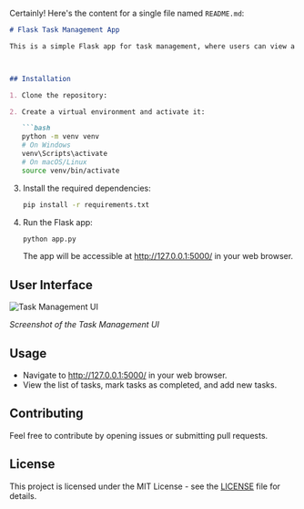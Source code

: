 Certainly! Here's the content for a single file named `README.md`:

```markdown
# Flask Task Management App

This is a simple Flask app for task management, where users can view a list of tasks, mark tasks as completed, and add new tasks.



## Installation

1. Clone the repository:

2. Create a virtual environment and activate it:

   ```bash
   python -m venv venv
   # On Windows
   venv\Scripts\activate
   # On macOS/Linux
   source venv/bin/activate
   ```

3. Install the required dependencies:

   ```bash
   pip install -r requirements.txt
   ```

4. Run the Flask app:

   ```bash
   python app.py
   ```

   The app will be accessible at http://127.0.0.1:5000/ in your web browser.

## User Interface

![Task Management UI](https://example.com/path/to/your/screenshot.png)

*Screenshot of the Task Management UI*

## Usage

- Navigate to http://127.0.0.1:5000/ in your web browser.
- View the list of tasks, mark tasks as completed, and add new tasks.

## Contributing

Feel free to contribute by opening issues or submitting pull requests.

## License

This project is licensed under the MIT License - see the [LICENSE](LICENSE) file for details.
```
